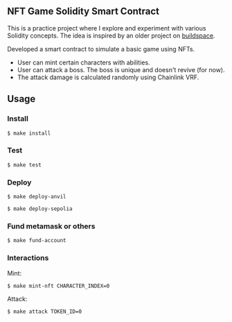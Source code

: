 ## NFT Game Solidity Smart Contract

This is a practice project where I explore and experiment with various Solidity concepts. The idea is inspired by an older project on [buildspace](https://buildspace.so/).

Developed a smart contract to simulate a basic game using NFTs.
- User can mint certain characters with abilities.
- User can attack a boss. The boss is unique and doesn't revive (for now).
- The attack damage is calculated randomly using Chainlink VRF.


## Usage

### Install

```shell
$ make install
```

### Test

```shell
$ make test
```

### Deploy

```shell
$ make deploy-anvil
```

```shell
$ make deploy-sepolia
```

### Fund metamask or others

```shell
$ make fund-account
```

### Interactions

Mint:
```shell
$ make mint-nft CHARACTER_INDEX=0
```

Attack:
```shell
$ make attack TOKEN_ID=0
```
